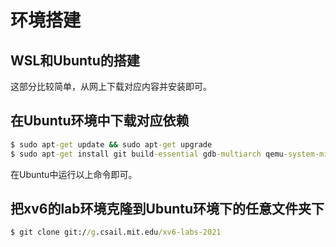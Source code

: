 # 环境搭建

## WSL和Ubuntu的搭建

这部分比较简单，从网上下载对应内容并安装即可。

## 在Ubuntu环境中下载对应依赖

```cmd
$ sudo apt-get update && sudo apt-get upgrade
$ sudo apt-get install git build-essential gdb-multiarch qemu-system-misc gcc-riscv64-linux-gnu binutils-riscv64-linux-gnu
```

在Ubuntu中运行以上命令即可。

## 把xv6的lab环境克隆到Ubuntu环境下的任意文件夹下

```cmd
$ git clone git://g.csail.mit.edu/xv6-labs-2021
```